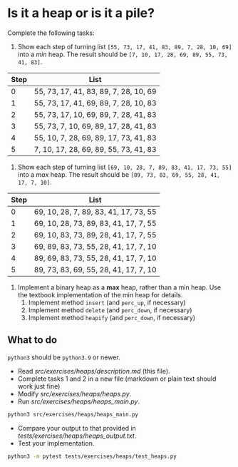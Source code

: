 # Is it a heap or is it a pile?

Complete the following tasks:

1. Show each step of turning list `[55, 73, 17, 41, 83, 89, 7, 28, 10, 69]` into a _min_ heap. The result should be `[7, 10, 17, 28, 69, 89, 55, 73, 41, 83]`.

| Step | List                                  |
| ---- | ------------------------------------- |
| 0    | 55, 73, 17, 41, 83, 89, 7, 28, 10, 69 |
| 1    | 55, 73, 17, 41, 69, 89, 7, 28, 10, 83 |
| 2    | 55, 73, 17, 10, 69, 89, 7, 28, 41, 83 |
| 3    | 55, 73, 7, 10, 69, 89, 17, 28, 41, 83 |
| 4    | 55, 10, 7, 28, 69, 89, 17, 73, 41, 83 |
| 5    | 7, 10, 17, 28, 69, 89, 55, 73, 41, 83 |

1. Show each step of turning list `[69, 10, 28, 7, 89, 83, 41, 17, 73, 55]` into a _max_ heap. The result should be `[89, 73, 83, 69, 55, 28, 41, 17, 7, 10]`.

| Step | List                                  |
| ---- | ------------------------------------- |
| 0    | 69, 10, 28, 7, 89, 83, 41, 17, 73, 55 |
| 1    | 69, 10, 28, 73, 89, 83, 41, 17, 7, 55 |
| 2    | 69, 10, 83, 73, 89, 28, 41, 17, 7, 55 |
| 3    | 69, 89, 83, 73, 55, 28, 41, 17, 7, 10 |
| 4    | 89, 69, 83, 73, 55, 28, 41, 17, 7, 10 |
| 5    | 89, 73, 83, 69, 55, 28, 41, 17, 7, 10 |

1. Implement a binary heap as a **max** heap, rather than a min heap. Use the textbook implementation of the min heap for details.
   1. Implement method `insert` (and `perc_up`, if necessary)
   1. Implement method `delete` (and `perc_down`, if necessary)
   1. Implement method `heapify` (and `perc_down`, if necessary)

## What to do

`python3` should be `python3.9` or newer.

- Read _src/exercises/heaps/description.md_ (this file).
- Complete tasks 1 and 2 in a new file (markdown or plain text should work just fine)
- Modify _src/exercises/heaps/heaps.py_.
- Run _src/exercises/heaps/heaps_main.py_.

```bash
python3 src/exercises/heaps/heaps_main.py
```

- Compare your output to that provided in _tests/exercises/heaps/heaps_output.txt_.
- Test your implementation.

```bash
python3 -m pytest tests/exercises/heaps/test_heaps.py
```
